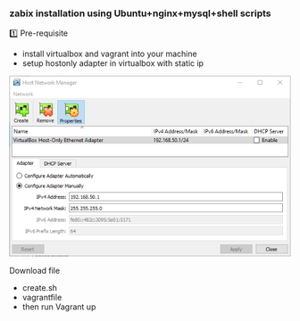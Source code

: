 <h3> zabix installation using Ubuntu+nginx+mysql+shell scripts </h3>

:one: Pre-requisite
- install virtualbox and vagrant into your machine
- setup hostonly adapter in virtualbox with static ip 

![image](https://github.com/vijayendrar/devsecops/blob/main/Zabbix/images/virtual.PNG)

Download file
- create.sh
- vagrantfile
- then run Vagrant up 